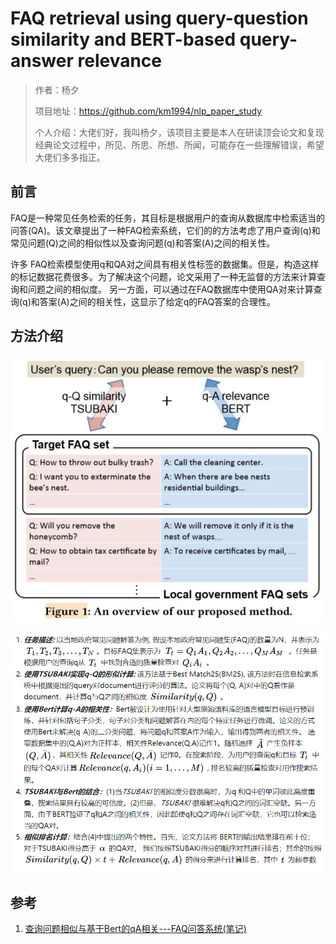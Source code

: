 # FAQ retrieval using query-question similarity and BERT-based query-answer relevance

> 作者：杨夕
> 
> 项目地址：https://github.com/km1994/nlp_paper_study
> 
> 个人介绍：大佬们好，我叫杨夕，该项目主要是本人在研读顶会论文和复现经典论文过程中，所见、所思、所想、所闻，可能存在一些理解错误，希望大佬们多多指正。

## 前言

FAQ是一种常见任务检索的任务，其目标是根据用户的查询从数据库中检索适当的问答(QA)。该文章提出了一种FAQ检索系统，它们的的方法考虑了用户查询(q)和常见问题(Q)之间的相似性以及查询问题(q)和答案(A)之间的相关性。

许多 FAQ检索模型使用q和QA对之间具有相关性标签的数据集。但是，构造这样的标记数据花费很多。为了解决这个问题，论文采用了一种无监督的方法来计算查询和问题之间的相似度。 另一方面，可以通过在FAQ数据库中使用QA对来计算查询(q)和答案(A)之间的相关性，这显示了给定q的FAQ答案的合理性。

## 方法介绍

![](img/20200901193204.png)

![](img/20200901193727.png)

## 参考

1. [查询问题相似与基于Bert的qA相关---FAQ问答系统(笔记)](https://zhuanlan.zhihu.com/p/197990040)
